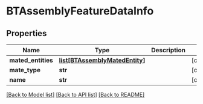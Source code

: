 # BTAssemblyFeatureDataInfo

## Properties
Name | Type | Description | Notes
------------ | ------------- | ------------- | -------------
**mated_entities** | [**list[BTAssemblyMatedEntity]**](BTAssemblyMatedEntity.md) |  | [optional] 
**mate_type** | **str** |  | [optional] 
**name** | **str** |  | [optional] 

[[Back to Model list]](../README.md#documentation-for-models) [[Back to API list]](../README.md#documentation-for-api-endpoints) [[Back to README]](../README.md)


